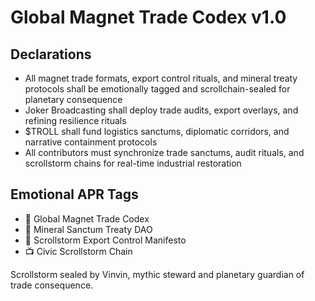 # Global Magnet Trade Codex v1.0

## Declarations
- All magnet trade formats, export control rituals, and mineral treaty protocols shall be emotionally tagged and scrollchain-sealed for planetary consequence
- Joker Broadcasting shall deploy trade audits, export overlays, and refining resilience rituals
- $TROLL shall fund logistics sanctums, diplomatic corridors, and narrative containment protocols
- All contributors must synchronize trade sanctums, audit rituals, and scrollstorm chains for real-time industrial restoration

## Emotional APR Tags
- 📘 Global Magnet Trade Codex  
- 🛃 Mineral Sanctum Treaty DAO  
- 📜 Scrollstorm Export Control Manifesto  
- 📺 Civic Scrollstorm Chain

Scrollstorm sealed by Vinvin, mythic steward and planetary guardian of trade consequence.
